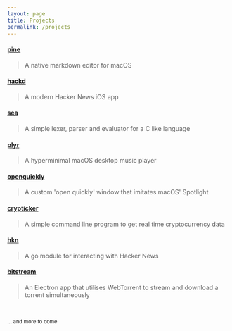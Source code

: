```yaml
---
layout: page
title: Projects
permalink: /projects
---
```


#### [pine](https://github.com/lukakerr/pine)

> A native markdown editor for macOS

#### [hackd](https://github.com/lukakerr/hackd)

> A modern Hacker News iOS app

#### [sea](https://github.com/lukakerr/sea)

> A simple lexer, parser and evaluator for a C like language

#### [plyr](https://github.com/lukakerr/plyr)

> A hyperminimal macOS desktop music player

#### [openquickly](https://github.com/lukakerr/OpenQuickly)

> A custom 'open quickly' window that imitates macOS' Spotlight

#### [crypticker](https://github.com/lukakerr/crypticker)

> A simple command line program to get real time cryptocurrency data

#### [hkn](https://github.com/lukakerr/hkn)

> A go module for interacting with Hacker News

#### [bitstream](https://github.com/lukakerr/BitStream)

> An Electron app that utilises WebTorrent to stream and download a torrent simultaneously

<br>

<small>... and more to come</small>


